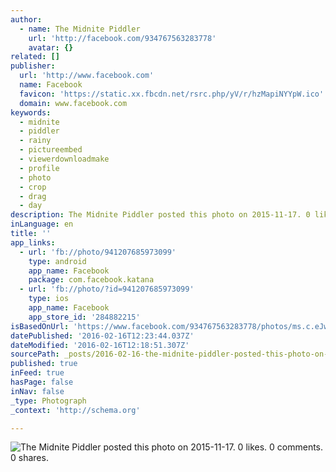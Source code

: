 ```yaml
---
author:
  - name: The Midnite Piddler
    url: 'http://facebook.com/934767563283778'
    avatar: {}
related: []
publisher:
  url: 'http://www.facebook.com'
  name: Facebook
  favicon: 'https://static.xx.fbcdn.net/rsrc.php/yV/r/hzMapiNYYpW.ico'
  domain: www.facebook.com
keywords:
  - midnite
  - piddler
  - rainy
  - pictureembed
  - viewerdownloadmake
  - profile
  - photo
  - crop
  - drag
  - day
description: The Midnite Piddler posted this photo on 2015-11-17. 0 likes. 0 comments. 0 shares.
inLanguage: en
title: ''
app_links:
  - url: 'fb://photo/941207685973099'
    type: android
    app_name: Facebook
    package: com.facebook.katana
  - url: 'fb://photo/?id=941207685973099'
    type: ios
    app_name: Facebook
    app_store_id: '284882215'
isBasedOnUrl: 'https://www.facebook.com/934767563283778/photos/ms.c.eJw9zMENwDAIQ9GNKsDUxPsvlrS0nKynL1npYcV1q2DSpXYFoTO~;~_XQ3H3dfY8GYyM~_V~;Yfx24Mb~_aoWrw~-~-.bps.a.941207639306437.1073741829.934767563283778/941207685973099/?type=3'
datePublished: '2016-02-16T12:23:44.037Z'
dateModified: '2016-02-16T12:18:51.307Z'
sourcePath: _posts/2016-02-16-the-midnite-piddler-posted-this-photo-on-2015-11-17-0-likes.md
published: true
inFeed: true
hasPage: false
inNav: false
_type: Photograph
_context: 'http://schema.org'

---
```

![The Midnite Piddler posted this photo on 2015-11-17&period; 0 likes&period; 0 comments&period; 0 shares&period;](https://scontent.xx.fbcdn.net/hphotos-xap1/t31.0-8/s720x720/12244823_941207685973099_6320745245628792367_o.jpg)